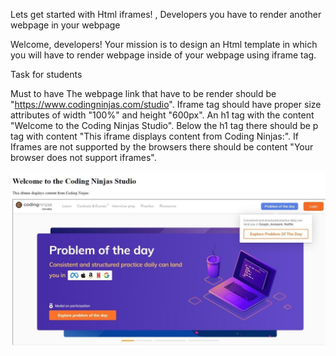 Lets get started with Html iframes! , Developers you have to render another webpage in your webpage

Welcome, developers! Your mission is to design an Html template in which you will have to render webpage inside of your webpage using iframe tag.


Task for students

Must to have
The webpage link that have to be render should be "https://www.codingninjas.com/studio".
Iframe tag should have proper size attributes of width "100%" and height "600px".
An h1 tag with the content "Welcome to the Coding Ninjas Studio".
Below the h1 tag there should be p tag with content "This iframe displays content from Coding Ninjas:".
If Iframes are not supported by the browsers there should be content "Your browser does not support iframes".

<img src="image.png" >